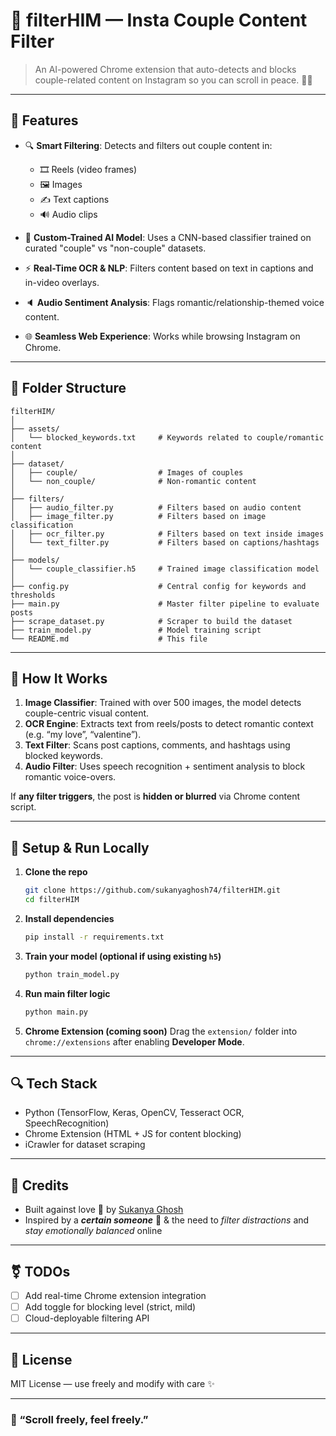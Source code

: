 # 📁 filterHIM — Insta Couple Content Filter

> An AI-powered Chrome extension that auto-detects and blocks couple-related content on Instagram so you can scroll in peace. 🚫💑

---

## 🌟 Features

* 🔍 **Smart Filtering**: Detects and filters out couple content in:

  * 🎞️ Reels (video frames)
  * 🖼️ Images
  * ✍️ Text captions
  * 🔊 Audio clips
* 🧠 **Custom-Trained AI Model**: Uses a CNN-based classifier trained on curated "couple" vs "non-couple" datasets.
* ⚡ **Real-Time OCR & NLP**: Filters content based on text in captions and in-video overlays.
* 🔈 **Audio Sentiment Analysis**: Flags romantic/relationship-themed voice content.
* 🌐 **Seamless Web Experience**: Works while browsing Instagram on Chrome.

---

## 📁 Folder Structure

```
filterHIM/
│
├── assets/
│   └── blocked_keywords.txt     # Keywords related to couple/romantic content
│
├── dataset/
│   ├── couple/                  # Images of couples
│   └── non_couple/              # Non-romantic content
│
├── filters/
│   ├── audio_filter.py          # Filters based on audio content
│   ├── image_filter.py          # Filters based on image classification
│   ├── ocr_filter.py            # Filters based on text inside images
│   └── text_filter.py           # Filters based on captions/hashtags
│
├── models/
│   └── couple_classifier.h5     # Trained image classification model
│
├── config.py                    # Central config for keywords and thresholds
├── main.py                      # Master filter pipeline to evaluate posts
├── scrape_dataset.py            # Scraper to build the dataset
├── train_model.py               # Model training script
└── README.md                    # This file
```

---

## 🧠 How It Works

1. **Image Classifier**: Trained with over 500 images, the model detects couple-centric visual content.
2. **OCR Engine**: Extracts text from reels/posts to detect romantic context (e.g. “my love”, “valentine”).
3. **Text Filter**: Scans post captions, comments, and hashtags using blocked keywords.
4. **Audio Filter**: Uses speech recognition + sentiment analysis to block romantic voice-overs.

If **any filter triggers**, the post is **hidden or blurred** via Chrome content script.

---

## 🚀 Setup & Run Locally

1. **Clone the repo**

   ```bash
   git clone https://github.com/sukanyaghosh74/filterHIM.git
   cd filterHIM
   ```

2. **Install dependencies**

   ```bash
   pip install -r requirements.txt
   ```

3. **Train your model (optional if using existing `h5`)**

   ```bash
   python train_model.py
   ```

4. **Run main filter logic**

   ```bash
   python main.py
   ```

5. **Chrome Extension (coming soon)**
   Drag the `extension/` folder into `chrome://extensions` after enabling **Developer Mode**.

---

## 🔍 Tech Stack

* Python (TensorFlow, Keras, OpenCV, Tesseract OCR, SpeechRecognition)
* Chrome Extension (HTML + JS for content blocking)
* iCrawler for dataset scraping

---

## 🙌 Credits

* Built against love 🩷 by [Sukanya Ghosh](https://github.com/sukanyaghosh74)
* Inspired by a ***certain someone*** 🫠 & the need to *filter distractions* and *stay emotionally balanced* online

---

## ⚧ TODOs

* [ ] Add real-time Chrome extension integration
* [ ] Add toggle for blocking level (strict, mild)
* [ ] Cloud-deployable filtering API

---

## 📜 License

MIT License — use freely and modify with care ✨

---

### 💬 “Scroll freely, feel freely.”
